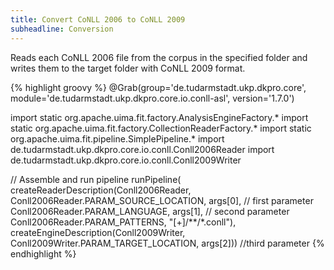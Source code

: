 ```yaml
---
title: Convert CoNLL 2006 to CoNLL 2009
subheadline: Conversion
---
```


Reads each CoNLL 2006 file from the corpus in the specified folder and writes them to the target folder with CoNLL 2009 format.

{% highlight groovy %}
@Grab(group='de.tudarmstadt.ukp.dkpro.core', 
      module='de.tudarmstadt.ukp.dkpro.core.io.conll-asl', 
      version='1.7.0')

import static org.apache.uima.fit.factory.AnalysisEngineFactory.*
import static org.apache.uima.fit.factory.CollectionReaderFactory.*
import static org.apache.uima.fit.pipeline.SimplePipeline.*
import de.tudarmstadt.ukp.dkpro.core.io.conll.Conll2006Reader
import de.tudarmstadt.ukp.dkpro.core.io.conll.Conll2009Writer

// Assemble and run pipeline
runPipeline(
  createReaderDescription(Conll2006Reader,
     Conll2006Reader.PARAM_SOURCE_LOCATION, args[0], // first parameter
            Conll2006Reader.PARAM_LANGUAGE, args[1], // second parameter
            Conll2006Reader.PARAM_PATTERNS, "[+]/**/*.conll"),
  createEngineDescription(Conll2009Writer,
     Conll2009Writer.PARAM_TARGET_LOCATION, args[2])) //third parameter
{% endhighlight %}
